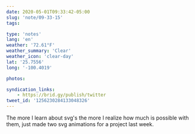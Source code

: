 ```yaml
---
date: 2020-05-01T09:33:42-05:00
slug: 'note/09-33-15'
tags:

type: 'notes'
lang: 'en'
weather: '72.61°F'
weather_summary: 'Clear'
weather_icon: 'clear-day'
lat: '25.7556'
long: '-100.4019'

photos:

syndication_links:
    - https://brid.gy/publish/twitter
tweet_id: '1256230284133048326'
---
```

The more I learn about svg's the more I realize how much is possible with them, just made two svg animations for a project last week. 
